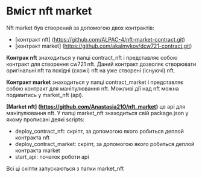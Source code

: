 # Вміст nft market

Nft market був створений за допомогою двох контрактів: 
- [контракт nft] (https://github.com/ALPAC-4/nft-market-contract.git)
- [контракт market] (https://github.com/akalmykov/dcw721-contract.git)

**Контрак nft** знаходиться у папці contract_nft і представляє собою контракт для створення cw721 nft. Даний контракт дозволяє створювати оригінальні nft та похідні (схожі) nft на уже створені (існуючі) nft.

**Контракт market** знаходиться у папці contract_market і представляє собою контракт для маніпулювання nft. Можливі дії над nft можна подивитись у market_nft (api).

**[Market nft] (https://github.com/Anastasia21O/nft_market)** це api для маніпулювання nft. У папці market_nft знаходиться свій package.json у якому прописані деякі scripts:
- deploy_contract_nft: скріпт, за допомогою якого робиться деплой контракта nft
- deploy_contract_market: скріпт, за допомогою якого робиться деплой контракта market
- start_api: початок роботи api

Всі ці скіпти запускаються з папки market_nft
